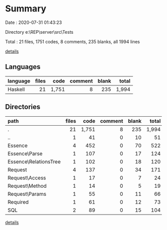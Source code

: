 # Summary

Date : 2020-07-31 01:43:23

Directory e:\REP\server\src\Tests

Total : 21 files,  1751 codes, 8 comments, 235 blanks, all 1994 lines

[details](details.md)

## Languages
| language | files | code | comment | blank | total |
| :--- | ---: | ---: | ---: | ---: | ---: |
| Haskell | 21 | 1,751 | 8 | 235 | 1,994 |

## Directories
| path | files | code | comment | blank | total |
| :--- | ---: | ---: | ---: | ---: | ---: |
| . | 21 | 1,751 | 8 | 235 | 1,994 |
| .. | 1 | 41 | 0 | 10 | 51 |
| Essence | 4 | 452 | 0 | 70 | 522 |
| Essence\Parse | 1 | 107 | 0 | 17 | 124 |
| Essence\RelationsTree | 1 | 102 | 0 | 18 | 120 |
| Request | 4 | 137 | 0 | 34 | 171 |
| Request\Access | 1 | 17 | 0 | 7 | 24 |
| Request\Method | 1 | 14 | 0 | 5 | 19 |
| Request\Params | 1 | 55 | 0 | 11 | 66 |
| Required | 1 | 61 | 0 | 12 | 73 |
| SQL | 2 | 89 | 0 | 15 | 104 |

[details](details.md)